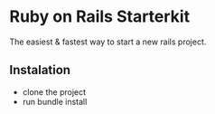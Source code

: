 # Ruby on Rails Starterkit

The easiest & fastest way to start a new rails project.

## Instalation

* clone the project
* run bundle install
